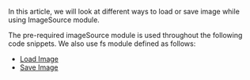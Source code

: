 In this article, we will look at different ways to load or save image while using ImageSource module.

<snippet id='require-image-source'/>

The pre-required imageSource module is used throughout the following code snippets. We also use fs module defined as follows:
<snippet id='require-file-system'/>

* [Load Image](#load-image)
* [Save Image](#save-image)
